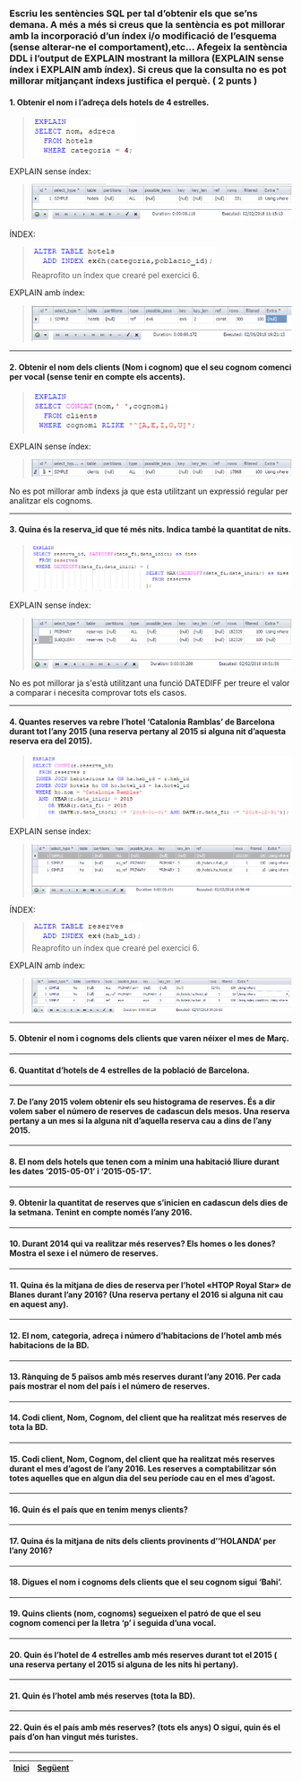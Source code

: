 ### Escriu les sentències SQL per tal d’obtenir els que se’ns demana. A més a més si creus que la sentència es pot millorar amb la incorporació d’un índex i/o modificació de l’esquema (sense alterar-ne el comportament),etc... Afegeix la sentència DDL i l’output de EXPLAIN mostrant la millora (EXPLAIN sense índex i EXPLAIN amb índex). Si creus que la consulta no es pot millorar mitjançant índexs justifica el perquè. ( 2 punts )
  
#### 1. Obtenir el nom i l’adreça dels hotels de 4 estrelles.  
>  ![1](https://raw.githubusercontent.com/Josep88/MP02UF3-A1/master/img/exercici1/01.PNG)  
  
EXPLAIN sense índex:  
>  ![1](https://raw.githubusercontent.com/Josep88/MP02UF3-A1/master/img/exercici1/010.PNG)  
  
ÍNDEX:  
>  ![1](https://raw.githubusercontent.com/Josep88/MP02UF3-A1/master/img/exercici1/06i.PNG)  
Reaprofito un índex que crearé pel exercici 6.  
  
EXPLAIN amb índex:  
>  ![1](https://raw.githubusercontent.com/Josep88/MP02UF3-A1/master/img/exercici1/012.PNG)  
***  
#### 2. Obtenir el nom dels clients (Nom i cognom) que el seu cognom comenci per vocal (sense tenir en compte els accents).  
>  ![1](https://raw.githubusercontent.com/Josep88/MP02UF3-A1/master/img/exercici1/02.PNG)  
  
EXPLAIN sense índex:  
>  ![1](https://raw.githubusercontent.com/Josep88/MP02UF3-A1/master/img/exercici1/020.PNG)  
  
No es pot millorar amb índexs ja que esta utilitzant un expressió regular per analitzar els cognoms.
***  
#### 3. Quina és la reserva_id que té més nits. Indica també la quantitat de nits.  
>  ![1](https://raw.githubusercontent.com/Josep88/MP02UF3-A1/master/img/exercici1/03.PNG)  
  
EXPLAIN sense índex:  
>  ![1](https://raw.githubusercontent.com/Josep88/MP02UF3-A1/master/img/exercici1/030.PNG)  
  
No es pot millorar ja s'està utilitzant una funció DATEDIFF per treure el valor a comparar i necesita comprovar tots els casos.  
***  
#### 4. Quantes reserves va rebre l’hotel ‘Catalonia Ramblas’ de Barcelona durant tot  l’any 2015 (una reserva pertany al 2015 si alguna nit d’aquesta reserva era del 2015).  
>  ![1](https://raw.githubusercontent.com/Josep88/MP02UF3-A1/master/img/exercici1/04.PNG)  
  
EXPLAIN sense índex:  
>  ![1](https://raw.githubusercontent.com/Josep88/MP02UF3-A1/master/img/exercici1/040.PNG)  
  
ÍNDEX:  
>  ![1](https://raw.githubusercontent.com/Josep88/MP02UF3-A1/master/img/exercici1/04i.PNG)  
Reaprofito un índex que crearé pel exercici 6.  
  
EXPLAIN amb índex:  
>  ![1](https://raw.githubusercontent.com/Josep88/MP02UF3-A1/master/img/exercici1/041.PNG)  
***  
#### 5. Obtenir el nom i cognoms dels clients que varen néixer el mes de Març.  
***  
#### 6. Quantitat d’hotels de 4 estrelles de la població de Barcelona.  
***  
#### 7. De l’any 2015 volem obtenir els seu histograma de reserves. És a dir volem saber el número de reserves de cadascun dels mesos. Una reserva pertany a un mes si la alguna nit d’aquella reserva cau a dins de l’any 2015.  
***  
#### 8. El nom dels hotels que tenen com a mínim una habitació lliure durant les dates ‘2015-05-01’ i ‘2015-05-17’.  
***  
#### 9. Obtenir la quantitat de reserves que s’inicien en cadascun dels dies de la setmana. Tenint en compte només l’any 2016.   
***  
#### 10. Durant 2014 qui va realitzar més reserves? Els homes o les dones? Mostra el sexe i el número de reserves.  
***  
#### 11. Quina és la mitjana de dies de reserva per l’hotel «HTOP Royal Star» de Blanes durant l’any 2016? (Una reserva pertany el 2016 si alguna nit cau en aquest any).  
***  
#### 12. El nom, categoria, adreça i número d’habitacions de l’hotel amb més habitacions de la BD.  
***  
#### 13. Rànquing de 5 països amb més reserves durant l’any 2016. Per cada país mostrar el nom del país i el número de reserves.  
***  
#### 14. Codi client, Nom, Cognom, del client que ha realitzat més reserves de tota la BD.  
***  
#### 15. Codi client, Nom, Cognom, del client que ha realitzat més reserves durant el mes d’agost de l’any 2016. Les reserves a comptabilitzar són totes aquelles que en algun dia del seu període cau en el mes d’agost.  
***  
#### 16. Quin és el país que en tenim menys clients?  
***  
#### 17. Quina és la mitjana de nits dels clients provinents d’‘HOLANDA’ per l’any 2016?  
***  
#### 18. Digues el nom i cognoms dels clients que el seu cognom sigui ‘Bahi’.  
***  
#### 19. Quins clients (nom, cognoms) segueixen el patró de que el seu cognom comenci per la lletra ‘p’  i seguida d’una vocal.  
***  
#### 20. Quin és l’hotel de 4 estrelles amb més reserves durant tot el 2015 ( una reserva pertany el 2015 si alguna de les nits hi pertany).  
***  
#### 21. Quin és l’hotel amb més reserves (tota la BD).  
***  
#### 22. Quin és el país amb més reserves? (tots els anys) O sigui, quin és el país d’on han vingut més turistes.  
  
***
|[Inici](https://github.com/Josep88/MP02UF3-A1)|[Següent](https://github.com/Josep88/MP02UF3-A1/blob/master/Exercicis/exercici2.md)|
|:-:|:-:|
